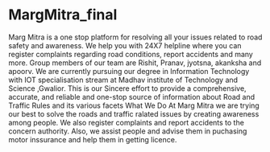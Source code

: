 # MargMitra_final
Marg Mitra is a one stop platform for resolving all your issues related to road safety and awareness. We help you with 24X7 helpline where you can register complaints regarding road conditions, report accidents and many more.
 Group members of our team are Rishit, Pranav, jyotsna, akanksha and apoorv. We are currently pursuing our degree in Information Technology with IOT specialisation stream at Madhav institute of Technology and Science ,Gwalior.
This is our Sincere effort to provide a comprehensive, accurate, and reliable and one-stop source of information about Road and Traffic Rules and its various facets
What We Do
At Marg Mitra we are trying our best to solve the roads and traffic ralated issues by creating awareness among people. We also register complaints and report accidents to the concern authority. Also, we assist people and advise them in puchasing motor inssurance and help them in getting licence.
                        
